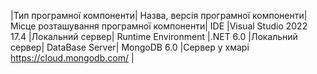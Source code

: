 |Тип програмної компоненти|	Назва, версія програмної компоненти|	Місце розташування програмної компоненти|
IDE	|Visual Studio 2022 17.4	|Локальний сервер|
Runtime Environment	|.NET 6.0	|Локальний сервер|
DataBase Server|	MongoDB 6.0	|Сервер у хмарі  https://cloud.mongodb.com/ |